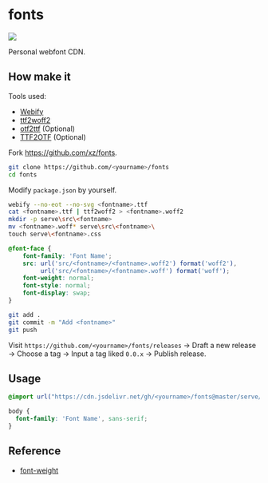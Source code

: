 # fonts

[![](https://img.shields.io/badge/Vercel-000000?style=for-the-badge&logo=vercel&logoColor=white)](https://scillidan-fonts.vercel.app)

Personal webfont CDN.

## How make it

Tools used:

- [Webify](https://github.com/ananthakumaran/webify)
- [ttf2woff2](https://github.com/nfroidure/ttf2woff2)
- [otf2ttf](https://github.com/awesometoolbox/otf2ttf) (Optional)
- [TTF2OTF](https://github.com/ftCLI/TTF2OTF) (Optional)

Fork https://github.com/xz/fonts.

```sh
git clone https://github.com/<yourname>/fonts
cd fonts
```

Modify `package.json` by yourself.

```sh
webify --no-eot --no-svg <fontname>.ttf
cat <fontname>.ttf | ttf2woff2 > <fontname>.woff2
mkdir -p serve\src\<fontname>
mv <fontname>.woff* serve\src\<fontname>\
touch serve\<fontname>.css
```

```css
@font-face {
    font-family: 'Font Name';
    src: url('src/<fontname>/<fontname>.woff2') format('woff2'),
         url('src/<fontname>/<fontname>.woff') format('woff');
    font-weight: normal;
    font-style: normal;
    font-display: swap;
}
```

```sh
git add .
git commit -m "Add <fontname>"
git push
```

Visit `https://github.com/<yourname>/fonts/releases` → Draft a new release → Choose a tag → Input a tag liked `0.0.x` → Publish release.

## Usage

```css
@import url("https://cdn.jsdelivr.net/gh/<yourname>/fonts@master/serve/<fontname>.css");

body {
  font-family: 'Font Name', sans-serif;
}
```

## Reference

- [font-weight](https://developer.mozilla.org/en-US/docs/Web/CSS/font-weight)